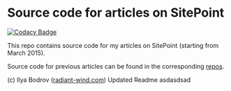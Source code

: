 # Source code for articles on SitePoint

[![Codacy Badge](https://api.codacy.com/project/badge/Grade/597f28ef0532486d8db73a6be5f9c4b5)](https://app.codacy.com/app/freshdesk.1/Sitepoint-source?utm_source=github.com&utm_medium=referral&utm_content=vinoth241/Sitepoint-source&utm_campaign=Badge_Grade_Settings)

This repo contains source code for my articles on SitePoint (starting from March 2015).

Source code for previous articles can be found in the corresponding [repos](https://github.com/bodrovis?tab=repositories).

(c) Ilya Bodrov ([radiant-wind.com](http://radiant-wind.com))
Updated Readme
asdasdsad
